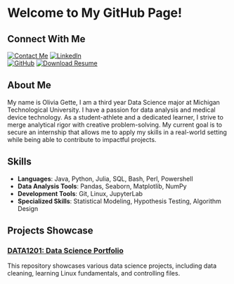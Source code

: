 # Welcome to My GitHub Page!

## Connect With Me
[![Contact Me](https://img.shields.io/badge/Email-Contact%20Me-blue)](olivia.gette@gmail.com)
[![LinkedIn](https://img.shields.io/badge/LinkedIn-Connect-blue?style=for-the-badge&logo=linkedin)](https://www.linkedin.com/in/olivia-gette-2702062a7/)  
[![GitHub](https://img.shields.io/badge/GitHub-Visit-lightgrey?style=for-the-badge&logo=github)](https://github.com/omgette)
[![Download Resume](https://img.shields.io/badge/Resume-Download-brightgreen)](Gette_Olivia_Resume.pdf)

## About Me

My name is Olivia Gette, I am a third year Data Science major at Michigan Technological University. I have a passion for data analysis and medical device technology. As a student-athlete and a dedicated learner, I strive to merge analytical rigor with creative problem-solving. My current goal is to secure an internship that allows me to apply my skills in a real-world setting while being able to contribute to impactful projects.

## Skills

- **Languages**: Java, Python, Julia, SQL, Bash, Perl, Powershell
- **Data Analysis Tools**: Pandas, Seaborn, Matplotlib, NumPy  
- **Development Tools**: Git, Linux, JupyterLab
- **Specialized Skills**: Statistical Modeling, Hypothesis Testing, Algorithm Design

## Projects Showcase

### [DATA1201: Data Science Portfolio](https://github.com/omgette/data1201)
This repository showcases various data science projects, including data cleaning, learning Linux fundamentals, and controlling files.
